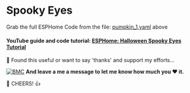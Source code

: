 # Spooky Eyes

Grab the full ESPHome Code from the file: [pumpkin_1.yaml](https://github.com/3ative/ultimate-fan-project-V3/blob/main/ultimate-fan-project-V3.yaml) above


#### YouTube guide and code tutorial: [ESPHome: Halloween Spooky Eyes Tutorial](https://youtu.be/Z07tGZzi0BQ)



🎁 Found this useful or want to say 'thanks' and support my efforts...

[![BMC](https://www.buymeacoffee.com/assets/img/custom_images/white_img.png)](https://www.buymeacoffee.com/3ative) **And leave a me a message to let me know how much you ❤ it.**

🍺 CHEERS! 👍
